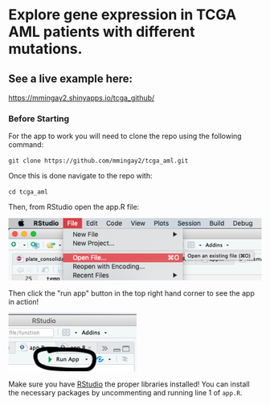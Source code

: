 # Explore gene expression in TCGA AML patients with different mutations.

## See a live example here:

https://mmingay2.shinyapps.io/tcga_github/

### Before Starting

For the app to work you will need to clone the repo using the following command:

`git clone https://github.com/mmingay2/tcga_aml.git`

Once this is done navigate to the repo with: 

`cd tcga_aml`

Then, from RStudio open the app.R file:

![open file](https://github.com/mmingay2/tcga_aml/blob/master/img/openfile.png "Open File")

Then click the "run app" button in the top right hand corner to see the app in action!

![run app](https://github.com/mmingay2/tcga_aml/blob/master/img/runapp.png "Run App")


Make sure you have [RStudio](https://rstudio.com/products/rstudio/download/) the proper libraries installed! You can install the necessary packages by uncommenting and running line 1 of `app.R`.

